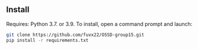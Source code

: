 
## Install
Requires: Python 3.7. or 3.9.
To install, open a command prompt and launch:
```bash
git clone https://github.com/fuvx22/OSSD-group15.git
pip install -r requirements.txt
```
